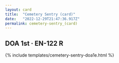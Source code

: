```yaml
---
layout: card
title:  "Cemetery Sentry (card)"
date:   "2022-12-29T21:47:36.917Z"
permalink: cemetery-sentry_(card)
---
```


## DOA 1st &middot; EN-122 R

{% include templates/cemetery-sentry-doa1e.html %}
